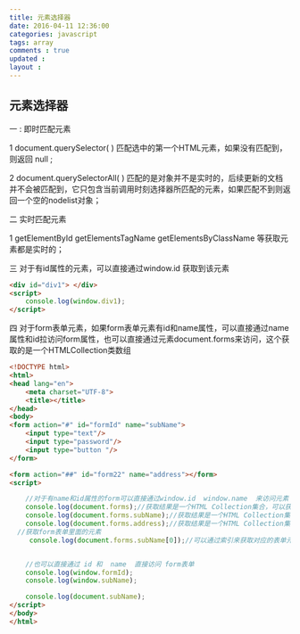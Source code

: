 ```yaml
---
title: 元素选择器  
date: 2016-04-11 12:36:00
categories: javascript
tags: array
comments : true 
updated : 
layout : 
---
```


## 元素选择器

一 : 即时匹配元素

1 document.querySelector( )  匹配选中的第一个HTML元素，如果没有匹配到，则返回 null ;

2 document.querySelectorAll( ) 匹配的是对象并不是实时的，后续更新的文档并不会被匹配到，它只包含当前调用时刻选择器所匹配的元素，如果匹配不到则返回一个空的nodelist对象；

二 实时匹配元素

1 getElementById    getElementsTagName  getElementsByClassName  等获取元素都是实时的；

三 对于有id属性的元素，可以直接通过window.id 获取到该元素

```html
<div id="div1">	</div>
<script>
	console.log(window.div1);
</script>
```

四 对于form表单元素，如果form表单元素有id和name属性，可以直接通过name属性和id拉访问form属性，也可以直接通过元素document.forms来访问，这个获取的是一个HTMLCollection类数组

```html
<!DOCTYPE html>
<html>
<head lang="en">
    <meta charset="UTF-8">
    <title></title>
</head>
<body>
<form action="#" id="formId" name="subName">
    <input type="text"/>
    <input type="password"/>
    <input type="button "/>
</form>

<form action="##" id="form22" name="address"></form>
<script>

    //对于有name和id属性的form可以直接通过window.id  window.name  来访问元素
    console.log(document.forms);//获取结果是一个HTML Collection集合，可以获取页面中所有的form表单
    console.log(document.forms.subName);//获取结果是一个HTML Collection集合，可以获取页面中所有的form表单
    console.log(document.forms.address);//获取结果是一个HTML Collection集合，可以获取页面中所有的form表单
  //获取form表单里面的元素
     console.log(document.forms.subName[0]);//可以通过索引来获取对应的表单元素


    //也可以直接通过 id 和  name  直接访问 form表单
    console.log(window.formId);
    console.log(window.subName);

    console.log(document.subName);
</script>
</body>
</html>
```

